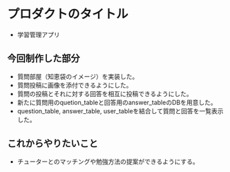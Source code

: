 # プロダクトのタイトル

- 学習管理アプリ

## 今回制作した部分

- 質問部屋（知恵袋のイメージ）を実装した。
- 質問投稿に画像を添付できるようにした。
- 質問の投稿とそれに対する回答を相互に投稿できるようにした。
- 新たに質問用のquetion_tableと回答用のanswer_tableのDBを用意した。
- question_table, answer_table, user_tableを結合して質問と回答を一覧表示した。

## これからやりたいこと

- チューターとのマッチングや勉強方法の提案ができるようにする。